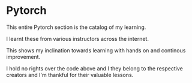 # Pytorch

This entire Pytorch section is the catalog of my learning.

I learnt these from various instructors across the internet.

This shows my inclination towards learning with hands on and continous improvement.

I hold no rights over the code above and I they belong to the respective creators and I'm thankful for their valuable lessons.
